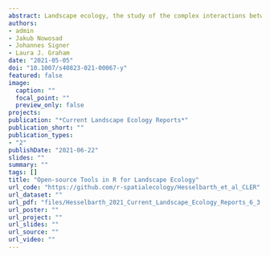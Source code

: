 ```yaml
---
abstract: Landscape ecology, the study of the complex interactions between landscapes and ecological processes, has hugely benefited from the increase in widely available open-source software in recent years. In particular, the R programming language provides a wealth of community developed tools for landscape ecology. In this paper, we examine existing packages for downloading, processing and visualisation of spatial data, as well as those specifically developed for spatial ecological analysis. Additionally, we outline the results of a survey of R users within the landscape ecology community. We found that landscape ecologists are generally satisfied with the functionality available within R, and that as a community they are continually further developing the functionality available. Suggested future developments include improvement of computation performance; additional methods for landscape characterisation such as surface metrics; and advanced, accessible visualisation tools.
authors:
- admin
- Jakub Nowosad
- Johannes Signer
- Laura J. Graham
date: "2021-05-05"
doi: "10.1007/s40823-021-00067-y"
featured: false
image:
  caption: ""
  focal_point: ""
  preview_only: false
projects: 
publication: "*Current Landscape Ecology Reports*"
publication_short: ""
publication_types:
- "2"
publishDate: "2021-06-22"
slides: ""
summary: ""
tags: []
title: "Open-source Tools in R for Landscape Ecology"
url_code: "https://github.com/r-spatialecology/Hesselbarth_et_al_CLER"
url_dataset: ""
url_pdf: "files/Hesselbarth_2021_Current_Landscape_Ecology_Reports_6_3.pdf"
url_poster: ""
url_project: ""
url_slides: ""
url_source: ""
url_video: ""
---
```

